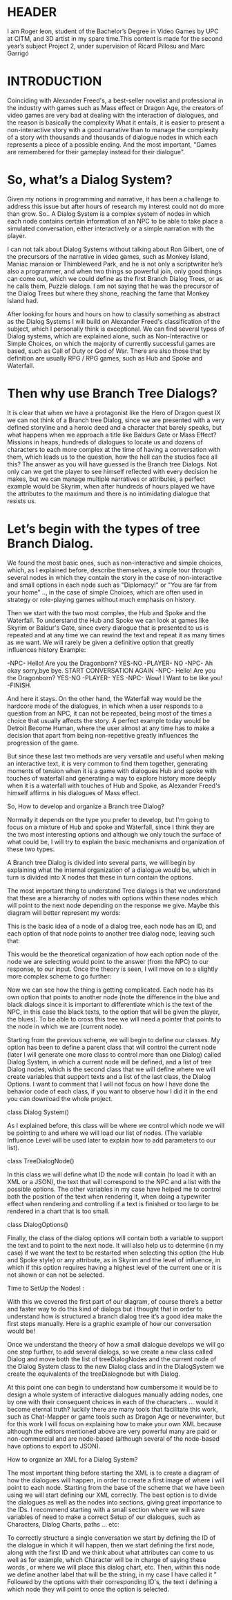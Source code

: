# HEADER

I am Roger leon, student of the Bachelor’s Degree in Video Games by UPC at CITM, and 3D artist in my spare time.This content is made for the second year’s subject Project 2, under supervision of Ricard Pillosu and Marc Garrigó

# INTRODUCTION

Coinciding with Alexander Freed's, a best-seller novelist and professional in the industry with games such as Mass effect or Dragon Age, the creators of video games are very bad at dealing with the interaction of dialogues, and the reason is basically the complexity What it entails, it is easier to present a non-interactive story with a good narrative than to manage the complexity of a story with thousands and thousands of dialogue nodes in which each represents a piece of a possible ending. And the most important, "Games are remembered for their gameplay instead for their dialogue".

# So, what’s a Dialog System? 

Given my notions in programming and narrative, it has been a challenge to address this issue but after hours of research my interest could not do more than grow. So.. A Dialog System is a complex system of nodes in which each node contains certain information of an NPC to be able to take place a simulated conversation, either interactively or a simple narration with the player.

I can not talk about Dialog Systems without talking about Ron Gilbert, one of the precursors of the narrative in video games, such as Monkey Island, Maniac mansion or Thimbleweed Park, and he is not only a scriptwriter he’s also a programmer, and when two things so powerful join, only good things can come out, which we could define as the first Branch Dialog Trees, or as he calls them, Puzzle dialogs. I am not saying that he was the precursor of the Dialog Trees but where they shone, reaching the fame that Monkey Island had.

After looking for hours and hours on how to classify something as abstract as the Dialog Systems I will build on Alexander Freed's classification of the subject, which I personally think is exceptional. We can find several types of Dialog systems, which are explained alone, such as Non-Interactive or Simple Choices, on which the majority of currently successful games are based, such as Call of Duty or God of War. There are also those that by definition are usually RPG / RPG games, such as Hub and Spoke and Waterfall.

# Then why use Branch Tree Dialogs?

It is clear that when we have a protagonist like the Hero of Dragon quest IX we can not think of a Branch tree Dialog, since we are presented with a very defined storyline and a heroic deed and a character that barely speaks, but what happens when we approach a title like Baldurs Gate or Mass Effect? Missions in heaps, hundreds of dialogues to locate us and dozens of characters to each more complex at the time of having a conversation with them, which leads us to the question, how the hell can the studios face all this? The answer as you will have guessed is the Branch tree Dialogs.
Not only can we get the player to see himself reflected with every decision he makes, but we can manage multiple narratives or attributes, a perfect example would be Skyrim, when after hundreds of hours played we have the attributes to the maximum and there is no intimidating dialogue that resists us.


# Let’s begin with the types of tree Branch Dialog.

We found the most basic ones, such as non-interactive and simple choices, which, as I explained before, describe themselves, a simple tour through several nodes in which they contain the story in the case of non-interactive and small options in each node such as "Diplomacy!" or "You are far from your home" .., in the case of simple Choices, which are often used in strategy or role-playing games without much emphasis on history.

Then we start with the two most complex, the Hub and Spoke and the Waterfall. To understand the Hub and Spoke we can look at games like Skyrim or Baldur's Gate, since every dialogue that is presented to us is repeated and at any time we can rewind the text and repeat it as many times as we want. We will rarely be given a definitive option that greatly influences history Example:

-NPC- Hello! Are you the Dragonborn? YES-NO
-PLAYER- NO
-NPC- Ah okay sorry,bye bye.
START CONVERSATION AGAIN
-NPC- Hello! Are you the Dragonborn? YES-NO
-PLAYER- YES
-NPC- Wow! I Want to be like you!
-FINISH.

And here it stays. On the other hand, the Waterfall way would be the hardcore mode of the dialogues, in which when a user responds to a question from an NPC, it can not be repeated, being most of the times a choice that usually affects the story. A perfect example today would be Detroit Become Human, where the user almost at any time has to make a decision that apart from being non-repetitive greatly influences the progression of the game.

But since these last two methods are very versatile and useful when making an interactive text, it is very common to find them together, generating moments of tension when it is a game with dialogues Hub and spoke with touches of waterfall and generating a way to explore history more deeply when it is a waterfall with touches of Hub and Spoke, as Alexander Freed's himself affirms in his dialogues of Mass effect.

So, How to develop and organize a Branch tree Dialog?

Normally it depends on the type you prefer to develop, but I'm going to focus on a mixture of Hub and spoke and Waterfall, since I think they are the two most interesting options and although we only touch the surface of what could be, I will try to explain the basic mechanisms and organization of these two types.

A Branch tree Dialog is divided into several parts, we will begin by explaining what the internal organization of a dialogue would be, which in turn is divided into X nodes that these in turn contain the options.

The most important thing to understand Tree dialogs is that we understand that these are a hierarchy of nodes with options within these nodes which will point to the next node depending on the response we give. Maybe this diagram will better represent my words:

This is the basic idea of a node of a dialog tree, each node has an ID, and each option of that node points to another tree dialog node, leaving such that:


This would be the theoretical organization of how each option node of the node we are selecting would point to the answer (from the NPC) to our response, to our input. Once the theory is seen, I will move on to a slightly more complex scheme to go further:


Now we can see how the thing is getting complicated. Each node has its own option that points to another node (note the difference in the blue and black dialogs since it is important to differentiate which is the text of the NPC, in this case the black texts, to the option that will be given the player, the blues). To be able to cross this tree we will need a pointer that points to the node in which we are (current node).



Starting from the previous scheme, we will begin to define our classes. My option has been to define a parent class that will control the current node (later I will generate one more class to control more than one Dialog) called Dialog System, in which a current node will be defined, and a list of tree Dialog nodes, which is the second class that we will define where we will create variables that support texts and a list of the last class, the Dialog Options. I want to comment that I will not focus on how I have done the behavior code of each class, if you want to observe how I did it in the end you can download the whole project.

class Dialog System() 



As I explained before, this class will be where we control which node we will be pointing to and where we will load our list of nodes. (The variable Influence Level will be used later to explain how to add parameters to our list).

class TreeDialogNode()



In this class we will define what ID the node will contain (to load it with an XML or a JSON), the text that will correspond to the NPC and a list with the possible options. The other variables in my case have helped me to control both the position of the text when rendering it, when doing a typewriter effect when rendering and controlling if a text is finished or too large to be rendered in a chart that is too small.








class DialogOptions() 



Finally, the class of the dialog options will contain both a variable to support the text and to point to the next node. It will also help us to determine (in my case) if we want the text to be restarted when selecting this option (the Hub and Spoke style) or any attribute, as in Skyrim and the level of influence, in which if this option requires having a highest level of the current one or it is not shown or can not be selected.

Time to SetUp the Nodes! :


With this we covered the first part of our diagram, of course there’s a better and faster way to do this kind of dialogs but i thought that in order to understand how is structured a branch dialog tree it’s a good idea make the first steps manually. 
Here is a graphic example of how our conversation would be!

Once we understand the theory of how a small dialogue develops we will go one step further, to add several dialogs, so we create a new class called Dialog and move both the list of treeDialogNodes and the current node of the Dialog System class to the new Dialog class and in the DialogSystem we create the equivalents of the treeDialognode but with Dialog.


At this point one can begin to understand how cumbersome it would be to design a whole system of interactive dialogues manually adding nodes, one by one with their consequent choices in each of the characters ... would it become eternal truth? luckily there are many tools that facilitate this work, such as Chat-Mapper or game tools such as Dragon Age or neverwinter, but for this work I will focus on explaining how to make your own XML because although the editors mentioned above are very powerful many are paid or non-commercial and are node-based (although several of the node-based have options to export to JSON).

How to organize an XML for a Dialog System?

The most important thing before starting the XML is to create a diagram of how the dialogues will happen, in order to create a first image of where i will point to each node. Starting from the base of the scheme that we have been using we will start defining our XML correctly. The best option is to divide the dialogues as well as the nodes into sections, giving great importance to the IDs.
I recommend starting with a small section where we will save variables of need to make a correct Setup of our dialogues, such as Characters, Dialog Charts, paths ... etc:



To correctly structure a single conversation we start by defining the ID of the dialogue in which it will happen, then we start defining the first node, along with the first ID and we think about what attributes can come to us well as for example, which Character will be in charge of saying these words , or where we will place this dialog chart, etc. Then, within this node we define another label that will be the string, in my case I have called it "<NPCTalk> Followed by the options with their corresponding ID's, the text i defining a which node they will point to once the option is selected.



<Dialog ID />  This is where we define our conversation, keep in mind to increase the value of ID to each dialogue.

<Node/> It is the core of the conversation, where we will define both the options and the text.
	<attributes> In this section, we will place any variable that helps us better control or interpret the text better.

<NPCTalk/> Here we define the text that the Npc will say in the corresponding node.
<Option> Each option that we want to implement our conversation should be defined by this label. It is who will contain the necessary information to know which node we will point to. I have also defined a startAgain variable, to control if I want to start the event again.

IMPORTANT! : In my case, I have defined that when the NextNode return "0" implies that the dialog in which this node is has no Options (if it is only), and if returns "-1" means that the text is finished when selecting this option.

By repeating the process step by step, we can create as many dialogues as we want.

Once I understand how to structure a branch tree Dialog and the XML it is time to move on to control the code that I leave below. To control the library that I have created it is necessary to take into account some Functions.

THE FUNCTIONS 
First of all, it is necessary to know that the system in which I use my dialogues depends a lot on the dialog textures that we have selected, since the text will be totally adapted to the form that the Chart dialogue has. Therefore we start using the two functions that create us both the characters and the charts:

bool createCharacters(pugi::xml_document &Dialog) ->this function creates the characters defined in the XML.

bool SetUpCharts(pugi::xml_document &Dialog)-> this function creates the Dialog Charts defined in the XML.

Once we have this, we declare what our first Dialogue will be and with the corresponding function to create it.

Dialogue* createDialog(pugi::xml_document& Dialog, int ID) -> This function returns a set of nodes that will form our dialog defined in the XML depending on the ID that we give it. Remember to add each dialog to the list of dialogs in order to clean them later.

void StartDialogEvent(Dialogue* Dialog) -> Finally we have this function that will help us to start any dialogue event;


NOW it’s your turn! 

TODO 0 : 
Here you have a little bit of work, Open paint, Photoshop or some Diagram software and make your own diagram. Only two or three nodes like the example i’ve done.

TODO 0.1 : Now in the XML file start writing the first Node.

TODO 0.1 - SOLUTION  I used the diagram used below, and Added to the first NPCTalk, in this case I’ve only added one Character, you are free to use as many characters as you want



TODO 1: Create the options In order to answer the NPC dialog, remember later to point the next node to the correct answer!.

TODO 1 - SOLUTION Remember to Add later the NextNode ID


TODO 2: Create the new Node following your diagram to answer the firsts options.

TODO 3: Now make all the nodes to complete the diagram!

TODO 2&3 - SOLUTION  With some patience You can create a full dialog. Have in account the variables of StartAgain if you want to restart the dialog when it finish.


TODO 4 : Create the Dialog_List and a new dialog and use the correct function to fill it. remember to add it to the list.

TODO 4 - SOLUTION  Remember to use the correct Dialog ID.


TODO 5: Create a new treeDialogNode and fill its variables in order to define it, Remember the main functions as SetNodeID()

TODO 5 - SOLUTION : See the functions of the treeDialog node and fill it with the correct names.


TODO 6:  Write the condition to explore the next node ID in order to point from the dialogOption to the nextNode

TODO 6 - SOLUTION : This is a tricky one, in order to point the nexnode variable correctly from the XML you have to go through all the tree to fund the correct treeDialogNode with the correct ID ( i’ve already done  ) so compare if the iD of the Item Options with the treedialogNode and point it correctly


TODO 7: Go through the list in order to call the cleanUp of the inner attribute

TODO 7 - SOLUTION : create a list and go through the treeDialogNode and DialogOptions and do a CleanUp();



TODO 8: Call the function to start the dialog!.

TODO 8 - The last One! You only have to call the StartDialogEcent() with the Dialog you have already created and Voila! now you might able to see and interact with the blue square!



Now the code it’s yours, With all my effort i made a simple final fantasy look like game to show who the potential can be if you use all your imagination. Now, the limit is the SKY!.







Thanks to all those who have had the patience and curiosity to read my research and I ask you, please, send me to rleonborras@gmail.com any questions you have or show me all your designs!


WEBGRAPHY
